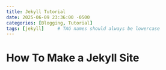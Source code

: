 ```yaml
---
title: Jekyll Tutorial
date: 2025-06-09 23:36:00 -0500
categories: [Blogging, Tutorial]
tags: [jekyll]     # TAG names should always be lowercase
---
```


# How To Make a Jekyll Site